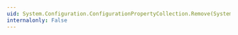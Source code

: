 ```yaml
---
uid: System.Configuration.ConfigurationPropertyCollection.Remove(System.String)
internalonly: False
---
```

